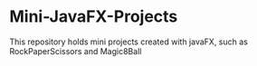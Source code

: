 # Mini-JavaFX-Projects
This repository holds mini projects created with javaFX, such as RockPaperScissors and Magic8Ball
